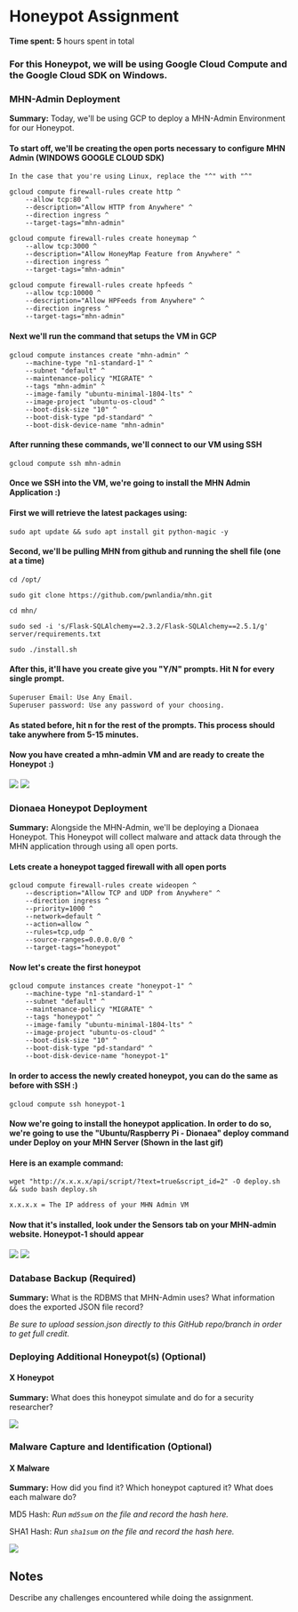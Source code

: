 # Honeypot Assignment

**Time spent:** **5** hours spent in total

### For this Honeypot, we will be using Google Cloud Compute and the Google Cloud SDK on Windows.

### MHN-Admin Deployment

**Summary:** Today, we'll be using GCP to deploy a MHN-Admin Environment for our Honeypot.

#### To start off, we'll be creating the open ports necessary to configure MHN Admin (WINDOWS GOOGLE CLOUD SDK)
`In the case that you're using Linux, replace the "^" with "^"`
```
gcloud compute firewall-rules create http ^
    --allow tcp:80 ^
    --description="Allow HTTP from Anywhere" ^
    --direction ingress ^
    --target-tags="mhn-admin"
```
```
gcloud compute firewall-rules create honeymap ^
    --allow tcp:3000 ^
    --description="Allow HoneyMap Feature from Anywhere" ^
    --direction ingress ^
    --target-tags="mhn-admin"
```
```
gcloud compute firewall-rules create hpfeeds ^
    --allow tcp:10000 ^
    --description="Allow HPFeeds from Anywhere" ^
    --direction ingress ^
    --target-tags="mhn-admin"
```

#### Next we'll run the command that setups the VM in GCP

```
gcloud compute instances create "mhn-admin" ^
    --machine-type "n1-standard-1" ^
    --subnet "default" ^
    --maintenance-policy "MIGRATE" ^
    --tags "mhn-admin" ^
    --image-family "ubuntu-minimal-1804-lts" ^
    --image-project "ubuntu-os-cloud" ^
    --boot-disk-size "10" ^
    --boot-disk-type "pd-standard" ^
    --boot-disk-device-name "mhn-admin"
```

#### After running these commands, we'll connect to our VM using SSH

```
gcloud compute ssh mhn-admin
```

#### Once we SSH into the VM, we're going to install the MHN Admin Application :)

#### First we will retrieve the latest packages using:
	sudo apt update && sudo apt install git python-magic -y
#### Second, we'll be pulling MHN from github and running the shell file (one at a time)
	cd /opt/
	
	sudo git clone https://github.com/pwnlandia/mhn.git
	
	cd mhn/
		
	sudo sed -i 's/Flask-SQLAlchemy==2.3.2/Flask-SQLAlchemy==2.5.1/g' server/requirements.txt
		
	sudo ./install.sh
		
#### After this, it'll have you create give you "Y/N" prompts. Hit N for every single prompt.

	Superuser Email: Use Any Email.
	Superuser password: Use any password of your choosing.
	
#### As stated before, hit n for the rest of the prompts. This process should take anywhere from 5-15 minutes.
#### Now you have created a mhn-admin VM and are ready to create the Honeypot :)
<img src="mhn-admin.gif">
<img src="mhn-admin-website.gif">

### Dionaea Honeypot Deployment 

**Summary:** Alongside the MHN-Admin, we'll be deploying a Dionaea Honeypot. This Honeypot will collect malware and attack data through the MHN application through using all open ports.

#### Lets create a honeypot tagged firewall with all open ports

	gcloud compute firewall-rules create wideopen ^
		--description="Allow TCP and UDP from Anywhere" ^
		--direction ingress ^
		--priority=1000 ^
		--network=default ^
		--action=allow ^
		--rules=tcp,udp ^
		--source-ranges=0.0.0.0/0 ^
		--target-tags="honeypot"

#### Now let's create the first honeypot

	gcloud compute instances create "honeypot-1" ^
		--machine-type "n1-standard-1" ^
		--subnet "default" ^
		--maintenance-policy "MIGRATE" ^
		--tags "honeypot" ^
		--image-family "ubuntu-minimal-1804-lts" ^
		--image-project "ubuntu-os-cloud" ^
		--boot-disk-size "10" ^
		--boot-disk-type "pd-standard" ^
		--boot-disk-device-name "honeypot-1"

#### In order to access the newly created honeypot, you can do the same as before with SSH :)

`gcloud compute ssh honeypot-1`

#### Now we're going to install the honeypot application. In order to do so, we're going to use the "Ubuntu/Raspberry Pi - Dionaea" deploy command under Deploy on your MHN Server (Shown in the last gif)

#### Here is an example command:
```
wget "http://x.x.x.x/api/script/?text=true&script_id=2" -O deploy.sh && sudo bash deploy.sh
```

`x.x.x.x = The IP address of your MHN Admin VM`

#### Now that it's installed, look under the Sensors tab on your MHN-admin website. Honeypot-1 should appear

<img src="dionaea-honeypot-sensor.gif">
<img src="dionaea-honeypot.gif">

### Database Backup (Required) 

**Summary:** What is the RDBMS that MHN-Admin uses? What information does the exported JSON file record?

*Be sure to upload session.json directly to this GitHub repo/branch in order to get full credit.*

### Deploying Additional Honeypot(s) (Optional)

#### X Honeypot

**Summary:** What does this honeypot simulate and do for a security researcher?

<img src="x-honeypot.gif">

### Malware Capture and Identification (Optional)

#### X Malware

**Summary:** How did you find it? Which honeypot captured it? What does each malware do?

MD5 Hash: *Run `md5sum` on the file and record the hash here.*

SHA1 Hash: *Run `sha1sum` on the file and record the hash here.*

<img src="x-malware.gif">

## Notes

Describe any challenges encountered while doing the assignment.